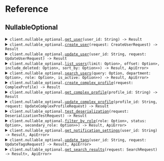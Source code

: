 # Reference
## NullableOptional
<details><summary><code>client.nullable_optional.<a href="/src/api/resources/nullable_optional/client.rs">get_user</a>(user_id: String) -> Result<UserResponse, ApiError></code></summary>
<dl>
<dd>

#### 📝 Description

<dl>
<dd>

<dl>
<dd>

Get a user by ID
</dd>
</dl>
</dd>
</dl>

#### 🔌 Usage

<dl>
<dd>

<dl>
<dd>

```rust
use seed_nullable_optional::prelude::*;

#[tokio::main]
async fn main() {
    let config = ClientConfig {
        ..Default::default()
    };
    let client = NullableOptionalClient::new(config).expect("Failed to build client");
    client
        .nullable_optional
        .get_user(&"userId".to_string(), None)
        .await;
}
```
</dd>
</dl>
</dd>
</dl>

#### ⚙️ Parameters

<dl>
<dd>

<dl>
<dd>

**user_id:** `String` 
    
</dd>
</dl>
</dd>
</dl>


</dd>
</dl>
</details>

<details><summary><code>client.nullable_optional.<a href="/src/api/resources/nullable_optional/client.rs">create_user</a>(request: CreateUserRequest) -> Result<UserResponse, ApiError></code></summary>
<dl>
<dd>

#### 📝 Description

<dl>
<dd>

<dl>
<dd>

Create a new user
</dd>
</dl>
</dd>
</dl>

#### 🔌 Usage

<dl>
<dd>

<dl>
<dd>

```rust
use seed_nullable_optional::prelude::*;

#[tokio::main]
async fn main() {
    let config = ClientConfig {
        ..Default::default()
    };
    let client = NullableOptionalClient::new(config).expect("Failed to build client");
    client
        .nullable_optional
        .create_user(
            &CreateUserRequest {
                username: "username".to_string(),
                email: Some("email".to_string()),
                phone: Some("phone".to_string()),
                address: Some(Some(Address {
                    street: "street".to_string(),
                    city: Some("city".to_string()),
                    state: Some("state".to_string()),
                    zip_code: "zipCode".to_string(),
                    country: Some(Some("country".to_string())),
                    building_id: NullableUserId(Some("buildingId".to_string())),
                    tenant_id: OptionalUserId(Some("tenantId".to_string())),
                })),
            },
            None,
        )
        .await;
}
```
</dd>
</dl>
</dd>
</dl>


</dd>
</dl>
</details>

<details><summary><code>client.nullable_optional.<a href="/src/api/resources/nullable_optional/client.rs">update_user</a>(user_id: String, request: UpdateUserRequest) -> Result<UserResponse, ApiError></code></summary>
<dl>
<dd>

#### 📝 Description

<dl>
<dd>

<dl>
<dd>

Update a user (partial update)
</dd>
</dl>
</dd>
</dl>

#### 🔌 Usage

<dl>
<dd>

<dl>
<dd>

```rust
use seed_nullable_optional::prelude::*;

#[tokio::main]
async fn main() {
    let config = ClientConfig {
        ..Default::default()
    };
    let client = NullableOptionalClient::new(config).expect("Failed to build client");
    client
        .nullable_optional
        .update_user(
            &"userId".to_string(),
            &UpdateUserRequest {
                username: Some("username".to_string()),
                email: Some(Some("email".to_string())),
                phone: Some("phone".to_string()),
                address: Some(Some(Address {
                    street: "street".to_string(),
                    city: Some("city".to_string()),
                    state: Some("state".to_string()),
                    zip_code: "zipCode".to_string(),
                    country: Some(Some("country".to_string())),
                    building_id: NullableUserId(Some("buildingId".to_string())),
                    tenant_id: OptionalUserId(Some("tenantId".to_string())),
                })),
            },
            None,
        )
        .await;
}
```
</dd>
</dl>
</dd>
</dl>

#### ⚙️ Parameters

<dl>
<dd>

<dl>
<dd>

**user_id:** `String` 
    
</dd>
</dl>
</dd>
</dl>


</dd>
</dl>
</details>

<details><summary><code>client.nullable_optional.<a href="/src/api/resources/nullable_optional/client.rs">list_users</a>(limit: Option<Option<i64>>, offset: Option<Option<i64>>, include_deleted: Option<Option<bool>>, sort_by: Option<Option<Option<String>>>) -> Result<Vec<UserResponse>, ApiError></code></summary>
<dl>
<dd>

#### 📝 Description

<dl>
<dd>

<dl>
<dd>

List all users
</dd>
</dl>
</dd>
</dl>

#### 🔌 Usage

<dl>
<dd>

<dl>
<dd>

```rust
use seed_nullable_optional::prelude::*;

#[tokio::main]
async fn main() {
    let config = ClientConfig {
        ..Default::default()
    };
    let client = NullableOptionalClient::new(config).expect("Failed to build client");
    client
        .nullable_optional
        .list_users(
            &ListUsersQueryRequest {
                limit: Some(1),
                offset: Some(1),
                include_deleted: Some(true),
                sort_by: Some(Some("sortBy".to_string())),
            },
            None,
        )
        .await;
}
```
</dd>
</dl>
</dd>
</dl>

#### ⚙️ Parameters

<dl>
<dd>

<dl>
<dd>

**limit:** `Option<i64>` 
    
</dd>
</dl>

<dl>
<dd>

**offset:** `Option<i64>` 
    
</dd>
</dl>

<dl>
<dd>

**include_deleted:** `Option<bool>` 
    
</dd>
</dl>

<dl>
<dd>

**sort_by:** `Option<Option<String>>` 
    
</dd>
</dl>
</dd>
</dl>


</dd>
</dl>
</details>

<details><summary><code>client.nullable_optional.<a href="/src/api/resources/nullable_optional/client.rs">search_users</a>(query: Option<String>, department: Option<Option<String>>, role: Option<Option<String>>, is_active: Option<Option<Option<bool>>>) -> Result<Vec<UserResponse>, ApiError></code></summary>
<dl>
<dd>

#### 📝 Description

<dl>
<dd>

<dl>
<dd>

Search users
</dd>
</dl>
</dd>
</dl>

#### 🔌 Usage

<dl>
<dd>

<dl>
<dd>

```rust
use seed_nullable_optional::prelude::*;

#[tokio::main]
async fn main() {
    let config = ClientConfig {
        ..Default::default()
    };
    let client = NullableOptionalClient::new(config).expect("Failed to build client");
    client
        .nullable_optional
        .search_users(
            &SearchUsersQueryRequest {
                query: "query".to_string(),
                department: Some("department".to_string()),
                role: Some("role".to_string()),
                is_active: Some(Some(true)),
            },
            None,
        )
        .await;
}
```
</dd>
</dl>
</dd>
</dl>

#### ⚙️ Parameters

<dl>
<dd>

<dl>
<dd>

**query:** `String` 
    
</dd>
</dl>

<dl>
<dd>

**department:** `Option<String>` 
    
</dd>
</dl>

<dl>
<dd>

**role:** `Option<String>` 
    
</dd>
</dl>

<dl>
<dd>

**is_active:** `Option<Option<bool>>` 
    
</dd>
</dl>
</dd>
</dl>


</dd>
</dl>
</details>

<details><summary><code>client.nullable_optional.<a href="/src/api/resources/nullable_optional/client.rs">create_complex_profile</a>(request: ComplexProfile) -> Result<ComplexProfile, ApiError></code></summary>
<dl>
<dd>

#### 📝 Description

<dl>
<dd>

<dl>
<dd>

Create a complex profile to test nullable enums and unions
</dd>
</dl>
</dd>
</dl>

#### 🔌 Usage

<dl>
<dd>

<dl>
<dd>

```rust
use seed_nullable_optional::prelude::*;

#[tokio::main]
async fn main() {
    let config = ClientConfig {
        ..Default::default()
    };
    let client = NullableOptionalClient::new(config).expect("Failed to build client");
    client
        .nullable_optional
        .create_complex_profile(
            &ComplexProfile {
                id: "id".to_string(),
                nullable_role: Some(UserRole::Admin),
                optional_role: Some(UserRole::Admin),
                optional_nullable_role: Some(Some(UserRole::Admin)),
                nullable_status: Some(UserStatus::Active),
                optional_status: Some(UserStatus::Active),
                optional_nullable_status: Some(Some(UserStatus::Active)),
                nullable_notification: Some(NotificationMethod::Email {
                    data: EmailNotification {
                        email_address: "emailAddress".to_string(),
                        subject: "subject".to_string(),
                        html_content: Some("htmlContent".to_string()),
                    },
                }),
                optional_notification: Some(NotificationMethod::Email {
                    data: EmailNotification {
                        email_address: "emailAddress".to_string(),
                        subject: "subject".to_string(),
                        html_content: Some("htmlContent".to_string()),
                    },
                }),
                optional_nullable_notification: Some(Some(NotificationMethod::Email {
                    data: EmailNotification {
                        email_address: "emailAddress".to_string(),
                        subject: "subject".to_string(),
                        html_content: Some("htmlContent".to_string()),
                    },
                })),
                nullable_search_result: Some(SearchResult::User {
                    data: UserResponse {
                        id: "id".to_string(),
                        username: "username".to_string(),
                        email: Some("email".to_string()),
                        phone: Some("phone".to_string()),
                        created_at: DateTime::parse_from_rfc3339("2024-01-15T09:30:00Z")
                            .unwrap()
                            .with_timezone(&Utc),
                        updated_at: Some(
                            DateTime::parse_from_rfc3339("2024-01-15T09:30:00Z")
                                .unwrap()
                                .with_timezone(&Utc),
                        ),
                        address: Some(Address {
                            street: "street".to_string(),
                            city: Some("city".to_string()),
                            state: Some("state".to_string()),
                            zip_code: "zipCode".to_string(),
                            country: Some(Some("country".to_string())),
                            building_id: NullableUserId(Some("buildingId".to_string())),
                            tenant_id: OptionalUserId(Some("tenantId".to_string())),
                        }),
                    },
                }),
                optional_search_result: Some(SearchResult::User {
                    data: UserResponse {
                        id: "id".to_string(),
                        username: "username".to_string(),
                        email: Some("email".to_string()),
                        phone: Some("phone".to_string()),
                        created_at: DateTime::parse_from_rfc3339("2024-01-15T09:30:00Z")
                            .unwrap()
                            .with_timezone(&Utc),
                        updated_at: Some(
                            DateTime::parse_from_rfc3339("2024-01-15T09:30:00Z")
                                .unwrap()
                                .with_timezone(&Utc),
                        ),
                        address: Some(Address {
                            street: "street".to_string(),
                            city: Some("city".to_string()),
                            state: Some("state".to_string()),
                            zip_code: "zipCode".to_string(),
                            country: Some(Some("country".to_string())),
                            building_id: NullableUserId(Some("buildingId".to_string())),
                            tenant_id: OptionalUserId(Some("tenantId".to_string())),
                        }),
                    },
                }),
                nullable_array: Some(vec![
                    "nullableArray".to_string(),
                    "nullableArray".to_string(),
                ]),
                optional_array: Some(vec![
                    "optionalArray".to_string(),
                    "optionalArray".to_string(),
                ]),
                optional_nullable_array: Some(Some(vec![
                    "optionalNullableArray".to_string(),
                    "optionalNullableArray".to_string(),
                ])),
                nullable_list_of_nullables: Some(vec![
                    Some("nullableListOfNullables".to_string()),
                    Some("nullableListOfNullables".to_string()),
                ]),
                nullable_map_of_nullables: Some(HashMap::from([(
                    "nullableMapOfNullables".to_string(),
                    Some(Address {
                        street: "street".to_string(),
                        city: Some("city".to_string()),
                        state: Some("state".to_string()),
                        zip_code: "zipCode".to_string(),
                        country: Some(Some("country".to_string())),
                        building_id: NullableUserId(Some("buildingId".to_string())),
                        tenant_id: OptionalUserId(Some("tenantId".to_string())),
                    }),
                )])),
                nullable_list_of_unions: Some(vec![
                    NotificationMethod::Email {
                        data: EmailNotification {
                            email_address: "emailAddress".to_string(),
                            subject: "subject".to_string(),
                            html_content: Some("htmlContent".to_string()),
                        },
                    },
                    NotificationMethod::Email {
                        data: EmailNotification {
                            email_address: "emailAddress".to_string(),
                            subject: "subject".to_string(),
                            html_content: Some("htmlContent".to_string()),
                        },
                    },
                ]),
                optional_map_of_enums: Some(HashMap::from([(
                    "optionalMapOfEnums".to_string(),
                    UserRole::Admin,
                )])),
            },
            None,
        )
        .await;
}
```
</dd>
</dl>
</dd>
</dl>


</dd>
</dl>
</details>

<details><summary><code>client.nullable_optional.<a href="/src/api/resources/nullable_optional/client.rs">get_complex_profile</a>(profile_id: String) -> Result<ComplexProfile, ApiError></code></summary>
<dl>
<dd>

#### 📝 Description

<dl>
<dd>

<dl>
<dd>

Get a complex profile by ID
</dd>
</dl>
</dd>
</dl>

#### 🔌 Usage

<dl>
<dd>

<dl>
<dd>

```rust
use seed_nullable_optional::prelude::*;

#[tokio::main]
async fn main() {
    let config = ClientConfig {
        ..Default::default()
    };
    let client = NullableOptionalClient::new(config).expect("Failed to build client");
    client
        .nullable_optional
        .get_complex_profile(&"profileId".to_string(), None)
        .await;
}
```
</dd>
</dl>
</dd>
</dl>

#### ⚙️ Parameters

<dl>
<dd>

<dl>
<dd>

**profile_id:** `String` 
    
</dd>
</dl>
</dd>
</dl>


</dd>
</dl>
</details>

<details><summary><code>client.nullable_optional.<a href="/src/api/resources/nullable_optional/client.rs">update_complex_profile</a>(profile_id: String, request: UpdateComplexProfileRequest) -> Result<ComplexProfile, ApiError></code></summary>
<dl>
<dd>

#### 📝 Description

<dl>
<dd>

<dl>
<dd>

Update complex profile to test nullable field updates
</dd>
</dl>
</dd>
</dl>

#### 🔌 Usage

<dl>
<dd>

<dl>
<dd>

```rust
use seed_nullable_optional::prelude::*;

#[tokio::main]
async fn main() {
    let config = ClientConfig {
        ..Default::default()
    };
    let client = NullableOptionalClient::new(config).expect("Failed to build client");
    client
        .nullable_optional
        .update_complex_profile(
            &"profileId".to_string(),
            &UpdateComplexProfileRequest {
                nullable_role: Some(Some(UserRole::Admin)),
                nullable_status: Some(Some(UserStatus::Active)),
                nullable_notification: Some(Some(NotificationMethod::Email {
                    data: EmailNotification {
                        email_address: "emailAddress".to_string(),
                        subject: "subject".to_string(),
                        html_content: Some("htmlContent".to_string()),
                    },
                })),
                nullable_search_result: Some(Some(SearchResult::User {
                    data: UserResponse {
                        id: "id".to_string(),
                        username: "username".to_string(),
                        email: Some("email".to_string()),
                        phone: Some("phone".to_string()),
                        created_at: DateTime::parse_from_rfc3339("2024-01-15T09:30:00Z")
                            .unwrap()
                            .with_timezone(&Utc),
                        updated_at: Some(
                            DateTime::parse_from_rfc3339("2024-01-15T09:30:00Z")
                                .unwrap()
                                .with_timezone(&Utc),
                        ),
                        address: Some(Address {
                            street: "street".to_string(),
                            city: Some("city".to_string()),
                            state: Some("state".to_string()),
                            zip_code: "zipCode".to_string(),
                            country: Some(Some("country".to_string())),
                            building_id: NullableUserId(Some("buildingId".to_string())),
                            tenant_id: OptionalUserId(Some("tenantId".to_string())),
                        }),
                    },
                })),
                nullable_array: Some(Some(vec![
                    "nullableArray".to_string(),
                    "nullableArray".to_string(),
                ])),
            },
            None,
        )
        .await;
}
```
</dd>
</dl>
</dd>
</dl>

#### ⚙️ Parameters

<dl>
<dd>

<dl>
<dd>

**profile_id:** `String` 
    
</dd>
</dl>

<dl>
<dd>

**nullable_role:** `Option<Option<UserRole>>` 
    
</dd>
</dl>

<dl>
<dd>

**nullable_status:** `Option<Option<UserStatus>>` 
    
</dd>
</dl>

<dl>
<dd>

**nullable_notification:** `Option<Option<NotificationMethod>>` 
    
</dd>
</dl>

<dl>
<dd>

**nullable_search_result:** `Option<Option<SearchResult>>` 
    
</dd>
</dl>

<dl>
<dd>

**nullable_array:** `Option<Option<Vec<String>>>` 
    
</dd>
</dl>
</dd>
</dl>


</dd>
</dl>
</details>

<details><summary><code>client.nullable_optional.<a href="/src/api/resources/nullable_optional/client.rs">test_deserialization</a>(request: DeserializationTestRequest) -> Result<DeserializationTestResponse, ApiError></code></summary>
<dl>
<dd>

#### 📝 Description

<dl>
<dd>

<dl>
<dd>

Test endpoint for validating null deserialization
</dd>
</dl>
</dd>
</dl>

#### 🔌 Usage

<dl>
<dd>

<dl>
<dd>

```rust
use seed_nullable_optional::prelude::*;

#[tokio::main]
async fn main() {
    let config = ClientConfig {
        ..Default::default()
    };
    let client = NullableOptionalClient::new(config).expect("Failed to build client");
    client
        .nullable_optional
        .test_deserialization(
            &DeserializationTestRequest {
                required_string: "requiredString".to_string(),
                nullable_string: Some("nullableString".to_string()),
                optional_string: Some("optionalString".to_string()),
                optional_nullable_string: Some(Some("optionalNullableString".to_string())),
                nullable_enum: Some(UserRole::Admin),
                optional_enum: Some(UserStatus::Active),
                nullable_union: Some(NotificationMethod::Email {
                    data: EmailNotification {
                        email_address: "emailAddress".to_string(),
                        subject: "subject".to_string(),
                        html_content: Some("htmlContent".to_string()),
                    },
                }),
                optional_union: Some(SearchResult::User {
                    data: UserResponse {
                        id: "id".to_string(),
                        username: "username".to_string(),
                        email: Some("email".to_string()),
                        phone: Some("phone".to_string()),
                        created_at: DateTime::parse_from_rfc3339("2024-01-15T09:30:00Z")
                            .unwrap()
                            .with_timezone(&Utc),
                        updated_at: Some(
                            DateTime::parse_from_rfc3339("2024-01-15T09:30:00Z")
                                .unwrap()
                                .with_timezone(&Utc),
                        ),
                        address: Some(Address {
                            street: "street".to_string(),
                            city: Some("city".to_string()),
                            state: Some("state".to_string()),
                            zip_code: "zipCode".to_string(),
                            country: Some(Some("country".to_string())),
                            building_id: NullableUserId(Some("buildingId".to_string())),
                            tenant_id: OptionalUserId(Some("tenantId".to_string())),
                        }),
                    },
                }),
                nullable_list: Some(vec!["nullableList".to_string(), "nullableList".to_string()]),
                nullable_map: Some(HashMap::from([("nullableMap".to_string(), 1)])),
                nullable_object: Some(Address {
                    street: "street".to_string(),
                    city: Some("city".to_string()),
                    state: Some("state".to_string()),
                    zip_code: "zipCode".to_string(),
                    country: Some(Some("country".to_string())),
                    building_id: NullableUserId(Some("buildingId".to_string())),
                    tenant_id: OptionalUserId(Some("tenantId".to_string())),
                }),
                optional_object: Some(Organization {
                    id: "id".to_string(),
                    name: "name".to_string(),
                    domain: Some("domain".to_string()),
                    employee_count: Some(1),
                }),
            },
            None,
        )
        .await;
}
```
</dd>
</dl>
</dd>
</dl>


</dd>
</dl>
</details>

<details><summary><code>client.nullable_optional.<a href="/src/api/resources/nullable_optional/client.rs">filter_by_role</a>(role: Option<Option<UserRole>>, status: Option<Option<UserStatus>>, secondary_role: Option<Option<Option<UserRole>>>) -> Result<Vec<UserResponse>, ApiError></code></summary>
<dl>
<dd>

#### 📝 Description

<dl>
<dd>

<dl>
<dd>

Filter users by role with nullable enum
</dd>
</dl>
</dd>
</dl>

#### 🔌 Usage

<dl>
<dd>

<dl>
<dd>

```rust
use seed_nullable_optional::prelude::*;

#[tokio::main]
async fn main() {
    let config = ClientConfig {
        ..Default::default()
    };
    let client = NullableOptionalClient::new(config).expect("Failed to build client");
    client
        .nullable_optional
        .filter_by_role(
            &FilterByRoleQueryRequest {
                role: Some(UserRole::Admin),
                status: Some(UserStatus::Active),
                secondary_role: Some(Some(UserRole::Admin)),
            },
            None,
        )
        .await;
}
```
</dd>
</dl>
</dd>
</dl>

#### ⚙️ Parameters

<dl>
<dd>

<dl>
<dd>

**role:** `Option<UserRole>` 
    
</dd>
</dl>

<dl>
<dd>

**status:** `Option<UserStatus>` 
    
</dd>
</dl>

<dl>
<dd>

**secondary_role:** `Option<Option<UserRole>>` 
    
</dd>
</dl>
</dd>
</dl>


</dd>
</dl>
</details>

<details><summary><code>client.nullable_optional.<a href="/src/api/resources/nullable_optional/client.rs">get_notification_settings</a>(user_id: String) -> Result<Option<NotificationMethod>, ApiError></code></summary>
<dl>
<dd>

#### 📝 Description

<dl>
<dd>

<dl>
<dd>

Get notification settings which may be null
</dd>
</dl>
</dd>
</dl>

#### 🔌 Usage

<dl>
<dd>

<dl>
<dd>

```rust
use seed_nullable_optional::prelude::*;

#[tokio::main]
async fn main() {
    let config = ClientConfig {
        ..Default::default()
    };
    let client = NullableOptionalClient::new(config).expect("Failed to build client");
    client
        .nullable_optional
        .get_notification_settings(&"userId".to_string(), None)
        .await;
}
```
</dd>
</dl>
</dd>
</dl>

#### ⚙️ Parameters

<dl>
<dd>

<dl>
<dd>

**user_id:** `String` 
    
</dd>
</dl>
</dd>
</dl>


</dd>
</dl>
</details>

<details><summary><code>client.nullable_optional.<a href="/src/api/resources/nullable_optional/client.rs">update_tags</a>(user_id: String, request: UpdateTagsRequest) -> Result<Vec<String>, ApiError></code></summary>
<dl>
<dd>

#### 📝 Description

<dl>
<dd>

<dl>
<dd>

Update tags to test array handling
</dd>
</dl>
</dd>
</dl>

#### 🔌 Usage

<dl>
<dd>

<dl>
<dd>

```rust
use seed_nullable_optional::prelude::*;

#[tokio::main]
async fn main() {
    let config = ClientConfig {
        ..Default::default()
    };
    let client = NullableOptionalClient::new(config).expect("Failed to build client");
    client
        .nullable_optional
        .update_tags(
            &"userId".to_string(),
            &UpdateTagsRequest {
                tags: Some(vec!["tags".to_string(), "tags".to_string()]),
                categories: Some(vec!["categories".to_string(), "categories".to_string()]),
                labels: Some(Some(vec!["labels".to_string(), "labels".to_string()])),
            },
            None,
        )
        .await;
}
```
</dd>
</dl>
</dd>
</dl>

#### ⚙️ Parameters

<dl>
<dd>

<dl>
<dd>

**user_id:** `String` 
    
</dd>
</dl>

<dl>
<dd>

**tags:** `Option<Vec<String>>` 
    
</dd>
</dl>

<dl>
<dd>

**categories:** `Option<Vec<String>>` 
    
</dd>
</dl>

<dl>
<dd>

**labels:** `Option<Option<Vec<String>>>` 
    
</dd>
</dl>
</dd>
</dl>


</dd>
</dl>
</details>

<details><summary><code>client.nullable_optional.<a href="/src/api/resources/nullable_optional/client.rs">get_search_results</a>(request: SearchRequest) -> Result<Option<Vec<SearchResult>>, ApiError></code></summary>
<dl>
<dd>

#### 📝 Description

<dl>
<dd>

<dl>
<dd>

Get search results with nullable unions
</dd>
</dl>
</dd>
</dl>

#### 🔌 Usage

<dl>
<dd>

<dl>
<dd>

```rust
use seed_nullable_optional::prelude::*;

#[tokio::main]
async fn main() {
    let config = ClientConfig {
        ..Default::default()
    };
    let client = NullableOptionalClient::new(config).expect("Failed to build client");
    client
        .nullable_optional
        .get_search_results(
            &SearchRequest {
                query: "query".to_string(),
                filters: Some(HashMap::from([(
                    "filters".to_string(),
                    Some("filters".to_string()),
                )])),
                include_types: Some(vec!["includeTypes".to_string(), "includeTypes".to_string()]),
            },
            None,
        )
        .await;
}
```
</dd>
</dl>
</dd>
</dl>

#### ⚙️ Parameters

<dl>
<dd>

<dl>
<dd>

**query:** `String` 
    
</dd>
</dl>

<dl>
<dd>

**filters:** `Option<std::collections::HashMap<String, Option<String>>>` 
    
</dd>
</dl>

<dl>
<dd>

**include_types:** `Option<Vec<String>>` 
    
</dd>
</dl>
</dd>
</dl>


</dd>
</dl>
</details>
